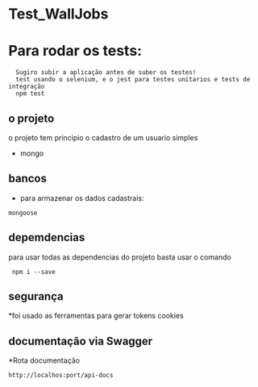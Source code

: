 # Test_WallJobs
 
# Para rodar os tests:
```
  Sugiro subir a aplicação antes de suber os testes!
  test usando o selenium, e o jest para testes unitarios e tests de integração
  npm test
 ```

## o projeto
o projeto tem principio o cadastro de um usuario simples

* mongo
## bancos 

* para armazenar os dados cadastrais: 
```
mongoose
```

## depemdencias
para usar todas as dependencias do projeto basta usar o comando
```
 npm i --save 
```
## segurança 
*foi usado as ferramentas para gerar tokens cookies

## documentação via Swagger
*Rota documentação
```
http://localhos:port/api-docs
```